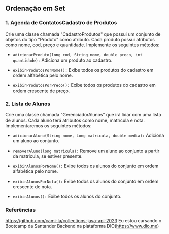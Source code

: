 ## Ordenação em Set

### 1. Agenda de ContatosCadastro de Produtos

Crie uma classe chamada "CadastroProdutos" que possui um conjunto de objetos do tipo "Produto" como atributo. Cada produto possui atributos como nome, cod, preço e quantidade. Implemente os seguintes métodos:

- ``adicionarProduto(long cod, String nome, double preco, int quantidade):`` Adiciona um produto ao cadastro.

- ``exibirProdutosPorNome():`` Exibe todos os produtos do cadastro em ordem alfabética pelo nome.

- ``exibirProdutosPorPreco():`` Exibe todos os produtos do cadastro em ordem crescente de preço.

### 2. Lista de Alunos

Crie uma classe chamada "GerenciadorAlunos" que irá lidar com uma lista de alunos. Cada aluno terá atributos como nome, matrícula e nota. Implementaremos os seguintes métodos:

- ``adicionarAluno(String nome, Long matricula, double media):`` Adiciona um aluno ao conjunto.

- ``removerAluno(long matricula):`` Remove um aluno ao conjunto a partir da matricula, se estiver presente.

- ``exibirAlunosPorNome():`` Exibe todos os alunos do conjunto em ordem alfabética pelo nome.

- ``exibirAlunosPorNota():`` Exibe todos os alunos do conjunto em ordem crescente de nota.

- ``exibirAlunos():`` Exibe todos os alunos do conjunto.

### Referências

https://github.com/cami-la/collections-java-api-2023
Eu estou cursando o Bootcamp da Santander Backend na plataforma DIO(https://www.dio.me)